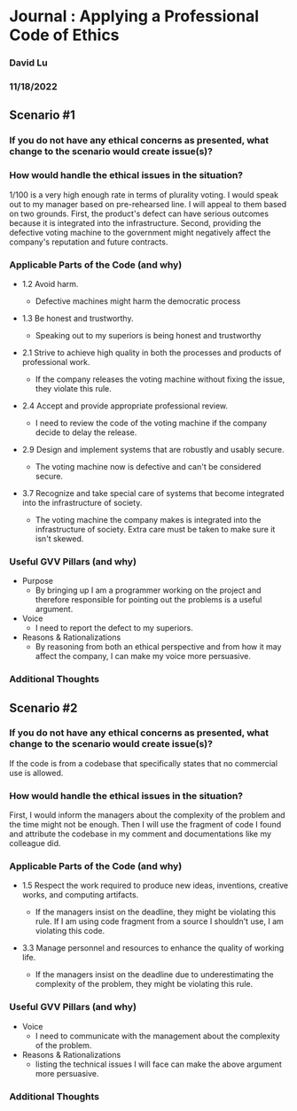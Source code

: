 # Journal : Applying a Professional Code of Ethics
### David Lu
### 11/18/2022


## Scenario #1

### If you do not have any ethical concerns as presented, what change to the scenario would create issue(s)?


### How would handle the ethical issues in the situation?
1/100 is a very high enough rate in terms of plurality voting. I would speak out to my manager based
on pre-rehearsed line. I will appeal to them based on two grounds. First, the product's defect can
have serious outcomes because it is integrated into the infrastructure. Second, providing the 
defective voting machine to the government might negatively affect the company's reputation and
future contracts.

### Applicable Parts of the Code (and why)


* 1.2 Avoid harm.
  * Defective machines might harm the democratic process
* 1.3 Be honest and trustworthy.
  * Speaking out to my superiors is being honest and trustworthy


* 2.1 Strive to achieve high quality in both the processes and products of professional work.
  * If the company releases the voting machine without fixing the issue, they violate this rule.
* 2.4 Accept and provide appropriate professional review.
  * I need to review the code of the voting machine if the company decide to delay the release.
* 2.9 Design and implement systems that are robustly and usably secure.
  * The voting machine now is defective and can't be considered secure.

* 3.7 Recognize and take special care of systems that become integrated into the infrastructure of society.
  * The voting machine the company makes is integrated into the infrastructure of society. Extra care
  must be taken to make sure it isn't skewed.

### Useful GVV Pillars (and why)

* Purpose
  * By bringing up I am a programmer working on the project and therefore responsible for pointing 
  out the problems is a useful argument.
* Voice
  * I need to report the defect to my superiors.
* Reasons & Rationalizations
  * By reasoning from both an ethical perspective and from how it may affect the company, I can make
  my voice more persuasive.

### Additional Thoughts



## Scenario #2

### If you do not have any ethical concerns as presented, what change to the scenario would create issue(s)?
If the code is from a codebase that specifically states that no commercial use is allowed. 

### How would handle the ethical issues in the situation?
First, I would inform the managers about the complexity of the problem and the time might not be
enough. Then I will use the fragment of code I found and attribute the codebase in my comment and
documentations like my colleague did.

### Applicable Parts of the Code (and why)


* 1.5 Respect the work required to produce new ideas, inventions, creative works, and computing artifacts.
  * If the managers insist on the deadline, they might be violating this rule. If I am using code
  fragment from a source I shouldn't use, I am violating this code.

* 3.3 Manage personnel and resources to enhance the quality of working life.
  * If the managers insist on the deadline due to underestimating the complexity of the problem, 
  they might be violating this rule.

### Useful GVV Pillars (and why)

* Voice
  * I need to communicate with the management about the complexity of the problem.
* Reasons & Rationalizations
  * listing the technical issues I will face can make the above argument more persuasive.


### Additional Thoughts
 